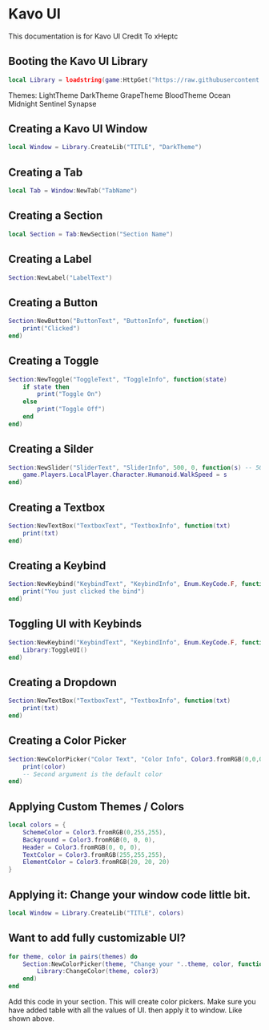 # Kavo UI
This documentation is for Kavo UI Credit To xHeptc

## Booting the Kavo UI Library
```lua
local Library = loadstring(game:HttpGet("https://raw.githubusercontent.com/xHeptc/Kavo-UI-Library/main/source.lua"))()
```
Themes:
    LightTheme
    DarkTheme
    GrapeTheme
    BloodTheme
    Ocean
    Midnight
    Sentinel
    Synapse



## Creating a Kavo UI Window
```lua
local Window = Library.CreateLib("TITLE", "DarkTheme")
```

## Creating a Tab
```lua
local Tab = Window:NewTab("TabName")
```

## Creating a Section
```lua
local Section = Tab:NewSection("Section Name")
```

## Creating a Label
```lua
Section:NewLabel("LabelText")
```

## Creating a Button
```lua
Section:NewButton("ButtonText", "ButtonInfo", function()
    print("Clicked")
end)
```

## Creating a Toggle
```lua
Section:NewToggle("ToggleText", "ToggleInfo", function(state)
    if state then
        print("Toggle On")
    else
        print("Toggle Off")
    end
end)
```

## Creating a Silder
```lua
Section:NewSlider("SliderText", "SliderInfo", 500, 0, function(s) -- 500 (MaxValue) | 0 (MinValue)
    game.Players.LocalPlayer.Character.Humanoid.WalkSpeed = s
end)
```

## Creating a Textbox
```lua
Section:NewTextBox("TextboxText", "TextboxInfo", function(txt)
	print(txt)
end)
```

## Creating a Keybind
```lua
Section:NewKeybind("KeybindText", "KeybindInfo", Enum.KeyCode.F, function()
	print("You just clicked the bind")
end)
```

## Toggling UI with Keybinds
```lua
Section:NewKeybind("KeybindText", "KeybindInfo", Enum.KeyCode.F, function()
	Library:ToggleUI()
end)
```

## Creating a Dropdown
```lua
Section:NewTextBox("TextboxText", "TextboxInfo", function(txt)
	print(txt)
end)
```


## Creating a Color Picker
```lua
Section:NewColorPicker("Color Text", "Color Info", Color3.fromRGB(0,0,0), function(color)
    print(color)
    -- Second argument is the default color
end)
```

## Applying Custom Themes / Colors
```lua
local colors = {
    SchemeColor = Color3.fromRGB(0,255,255),
    Background = Color3.fromRGB(0, 0, 0),
    Header = Color3.fromRGB(0, 0, 0),
    TextColor = Color3.fromRGB(255,255,255),
    ElementColor = Color3.fromRGB(20, 20, 20)
}
```

## Applying it: Change your window code little bit.
```lua
local Window = Library.CreateLib("TITLE", colors)
```

## Want to add fully customizable UI?
```lua
for theme, color in pairs(themes) do
    Section:NewColorPicker(theme, "Change your "..theme, color, function(color3)
        Library:ChangeColor(theme, color3)
    end)
end
```
Add this code in your section. This will create color pickers.
Make sure you have added table with all the values of UI. then apply it to window. Like shown above.
